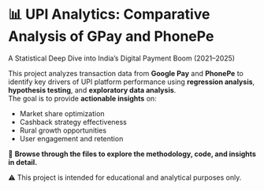 # 📊 UPI Analytics: Comparative Analysis of GPay and PhonePe

A Statistical Deep Dive into India’s Digital Payment Boom (2021–2025)

This project analyzes transaction data from **Google Pay** and **PhonePe** to identify key drivers of UPI platform performance using **regression analysis**, **hypothesis testing**, and **exploratory data analysis**.  
The goal is to provide **actionable insights** on:
- Market share optimization
- Cashback strategy effectiveness
- Rural growth opportunities
- User engagement and retention

📂 **Browse through the files to explore the methodology, code, and insights in detail.**


⚠ This project is intended for educational and analytical purposes only.
